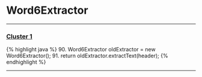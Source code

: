 # Word6Extractor

***

### [Cluster 1](./1)
{% highlight java %}
90. Word6Extractor oldExtractor = new Word6Extractor();
91. return oldExtractor.extractText(header);
{% endhighlight %}

***

